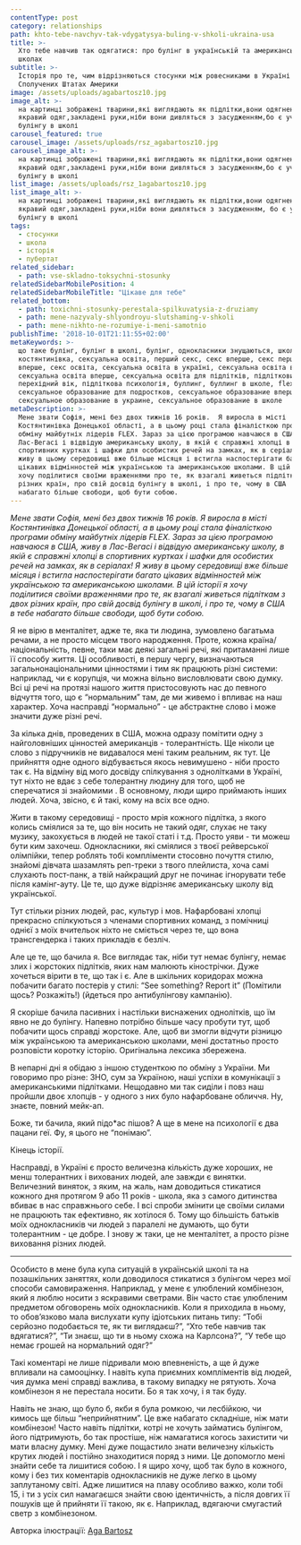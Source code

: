 ```yaml
---
contentType: post
category: relationships
path: khto-tebe-navchyv-tak-vdygatysya-buling-v-shkoli-ukraina-usa
title: >-
  Хто тебе навчив так одягатися: про булінг в українській та американській
  школах
subtitle: >-
  Історія про те, чим відрізняються стосунки між ровесниками в Україні та
  Сполучених Штатах Америки
image: /assets/uploads/agabartosz10.jpg
image_alt: >-
  на картинці зображені тварини,які виглядають як підлітки,вони одягнені в
  якравий одяг,закладені руки,ніби вони дивляться з засудженням,бо є учасниками
  булінгу в школі
carousel_featured: true
carousel_image: /assets/uploads/rsz_agabartosz10.jpg
carousel_image_alt: >-
  на картинці зображені тварини,які виглядають як підлітки,вони одягнені в
  якравий одяг,закладені руки,ніби вони дивляться з засудженням,бо є учасниками
  булінгу в школі
list_image: /assets/uploads/rsz_1agabartosz10.jpg
list_image_alt: >-
  на картинці зображені тварини,які виглядають як підлітки,вони одягнені в
  якравий одяг,закладені руки,ніби вони дивляться з засудженням, бо є учасниками
  булінгу в школі
tags:
  - стосунки
  - школа
  - історія
  - пубертат
related_sidebar:
  - path: vse-skladno-toksychni-stosunky
relatedSidebarMobilePosition: 4
relatedSidebarMobileTitle: "Цікаве для тебе"
related_bottom:
  - path: toxichni-stosunky-perestala-spilkuvatysia-z-druziamy
  - path: mene-nazyvaly-shlyondroyu-slutshaming-v-shkoli
  - path: mene-nikhto-ne-rozumiye-i-meni-samotnio
publishTime: '2018-10-01T21:11:55+02:00'
metaKeywords: >-
  що таке булінг, булінг в школі, булінг, однокласники знущаються, школа в сша,
  костянтинівка, сексуальна освіта, перший секс, секс вперше, секс перший раз,
  вперше, секс освіта, сексуальна освіта в україні, сексуальна освіта в школі,
  сексуальна освіта вперше, сексуальна освіта для підлітків, підлітковий вік,
  перехідний вік, підліткова психологія, буллинг, буллинг в школе, flex,
  сексуальное образование для подростков, сексуальное образование вперше,
  сексуальное образование в украине, сексуальное образование в школе
metaDescription: >-
  Мене звати Софія, мені без двох тижнів 16 років.  Я виросла в місті
  Костянтинівка Донецької області, а в цьому році стала фіналісткою програми
  обміну майбутніх лідерів FLEX. Зараз за цією програмою навчаюся в США, живу в
  Лас-Вегасі і відвідую американську школу, в якій є справжні хлопці в
  спортивних куртках і шафки для особистих речей на замках, як в серіалах!  Я
  живу в цьому середовищі вже більше місяця і встигла наспостерігати багато
  цікавих відмінностей між українською та американською школами. В цій історії я
  хочу поділитися своїми враженнями про те, як взагалі живеться підліткам з двох
  різних країн, про свій досвід булінгу в школі, і про те, чому в США  в тебе
  набагато більше свободи, щоб бути собою.
---
```

_Мене звати Софія, мені без двох тижнів 16 років.  Я виросла в місті Костянтинівка Донецької області, а в цьому році стала фіналісткою програми обміну майбутніх лідерів FLEX. Зараз за цією програмою навчаюся в США, живу в Лас-Вегасі і відвідую американську школу, в якій є справжні хлопці в спортивних куртках і шафки для особистих речей на замках, як в серіалах!  Я живу в цьому середовищі вже більше місяця і встигла наспостерігати багато цікавих відмінностей між українською та американською школами. В цій історії я хочу поділитися своїми враженнями про те, як взагалі живеться підліткам з двох різних країн, про свій досвід булінгу в школі, і про те, чому в США  в тебе набагато більше свободи, щоб бути собою._

Я не вірю в менталітет, адже те, яка ти людина, зумовлено багатьма речами, а не просто місцем твого народження. Проте, кожна країна/національність, певне, таки має деякі загальні речі, які притаманні лише її способу життя. Ці особливості, в першу чергу, визначаються загальнонаціональними цінностями і тим як працюють різні системи: наприклад, чи є корупція, чи можна вільно висловлювати свою думку. Всі ці речі на протязі нашого життя пристосовують нас до певного відчуття того, що є “нормальним” там, де ми живемо і впливає на наш характер. Хоча насправді “нормально” - це абстрактне слово і може значити дуже різні речі.

За кілька днів, проведених в США, можна одразу помітити одну з найголовніших цінностей американців - толерантність.  Ще ніколи це слово з підручників не видавалося мені таким реальним, як тут. Це прийняття одне одного відбувається якось невимушено - ніби просто так є. На відміну від мого досвіду спілкування з однолітками в Україні, тут ніхто не вдає з себе толерантну людину для того, щоб не сперечатися зі знайомими . В основному, люди щиро приймають інших людей. Хоча, звісно, є й такі, кому на всіх все одно. 

Жити в такому середовищі - просто мрія кожного підлітка, з якого колись сміялися за те, що він носить не такий одяг, слухає не таку музику, закохується в людей не такої статі і т.д. Просто уяви -  ти можеш бути ким захочеш. Однокласники, які сміялися з твоєї рейверської олімпійки, тепер роблять тобі компліменти стосовно почуття стилю, знайомі дівчата шазамлять реп-треки з твого плейлиста, хоча самі слухають пост-панк, а твій найкращий друг не починає ігнорувати тебе після камінг-ауту.  Це те, що дуже відрізняє американську школу від української.  

Тут стільки різних людей, рас, культур і мов. Нафарбовані хлопці прекрасно спілкуються з членами спортивних команд, з помічниці однієї з моїх вчительок ніхто не сміється через те, що вона трансгендерка і таких прикладів є безліч.

Але це те, що бачила я.  Все виглядає так, ніби тут немає булінгу, немає злих і жорстоких підлітків, яких нам малюють кінострічки.  Дуже хочеться вірити в те, що так і є.  Але в шкільних коридорах можна побачити багато постерів у стилі: “See something?  Report it” (Помітили щось? Розкажіть!) (йдеться про антибулінгову кампанію). 

Я скоріше бачила пасивних і настільки виснажених однолітків, що їм явно не до булінгу. Напевно потрібно більше часу пробути тут, щоб побачити щось справді жорстоке. Але, щоб ви змогли відчути різницю між українською та американською школами, мені достатньо просто розповісти коротку історію. Оригінальна лексика збережена. 

В непарні дні я обідаю з іншою студенткою по обміну з України. Ми говоримо про різне: ЗНО, сум за Україною, наші успіхи в комунікації з американськими підлітками. Нещодавно ми так сиділи і повз наш пройшли двоє хлопців - у одного з них було нафарбоване обличчя. Ну, знаєте, повний мейк-ап.

Боже, ти бачила, який підо*ас пішов?  А ще в мене на психології є два пацани геї. Фу, я цього не “понімаю”. 

Кінець історії. 

Насправді, в Україні є просто величезна кількість дуже хороших, не менш толерантних і вихованих людей, але завжди є винятки. Величезний виняток, з яким, на жаль, нам доводиться стикатися кожного дня протягом 9 або 11 років - школа, яка з самого дитинства вбиває в нас справжнього себе. І всі спроби змінити це своїми силами не працюють так ефективно, як хотілося б. Тому що більшість батьків моїх однокласників чи людей з паралелі не думають, що бути толерантним  - це добре. І знову ж таки, це не менталітет, а просто різне виховання різних людей. 

- - -

Особисто в мене була купа ситуацій в українській школі та на позашкільних заняттях, коли доводилося стикатися з булінгом через мої способи самовираження. Наприклад, у мене є улюблений комбінезон, який я люблю носити з яскравими светрами. Він часто стає улюбленим предметом обговорень моїх однокласників. Коли я приходила в ньому, то обов’язково мала вислухати купу ідіотських питань типу: “Тобі серйозно подобається те, як ти виглядаєш?”, “Хто тебе навчив так вдягатися?”, “Ти знаєш, що ти в ньому схожа на Карлсона?”, “У тебе що немає грошей на нормальний одяг?”

Такі коментарі не лише підривали мою впевненість, а ще й дуже впливали на самооцінку. І навіть купа приємних компліментів від людей, чия думка мені справді важлива, в такому випадку не рятують. Хоча комбінезон я не перестала носити. Бо я так хочу, і я так буду.

Навіть не знаю, що було б, якби я була ромкою, чи лесбійкою, чи кимось ще більш “неприйнятним”. Це вже набагато складніше, ніж мати комбінезон! Часто навіть підлітки, котрі не хочуть займатись булінгом, його підтримують, бо так простіше, ніж намагатися когось захистити чи мати власну думку. Мені дуже пощастило знати величезну кількість крутих людей і постійно знаходитися поряд з ними. Це допомогло мені знайти себе та лишитися собою. І я щиро хочу, щоб так було в кожного, кому і без тих коментарів однокласників не дуже легко в цьому заплутаному світі. Адже лишитися на плаву особливо важко, коли тобі 15, і ти з усіх сил намагаєшся знайти свою ідентичність, а після довгих її пошуків ще й прийняти її такою, як є. Наприклад, вдягаючи смугастий светр з комбінезоном.

Авторка ілюстрації: [Aga Bartosz](https://www.agabartosz.com)
